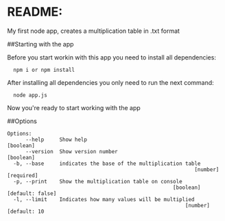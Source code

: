 # README:

My first node app, creates a multiplication table in .txt format

##Starting with the app

Before you start workin with this app you need to install all dependencies: 

      npm i or npm install
      
After installing all dependencies you only need to run the next command:

      node app.js
      
Now you're ready to start working with the app

##Options
```
Options:
      --help     Show help                                             [boolean]
      --version  Show version number                                   [boolean]
  -b, --base     indicates the base of the multiplication table
                                                             [number] [required]
  -p, --print    Show the multiplication table on console
                                                      [boolean] [default: false]
  -l, --limit    Indicates how many values will be multiplied
                                                          [number] [default: 10
```
